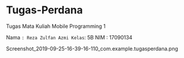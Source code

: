 # Tugas-Perdana
Tugas Mata Kuliah Mobile Programming 1

Nama `: Reza Zulfan Azmi
Kelas`: 5B
NIM   : 17090134

Screenshot_2019-09-25-16-39-16-110_com.example.tugasperdana.png
